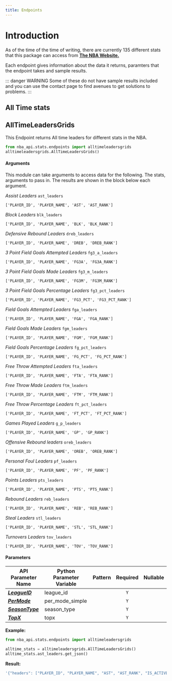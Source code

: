 ```yaml
---
title: Endpoints
---
```


# Introduction
As of the time of the time of writing, there are currently 135 different stats that this package can access from [**The NBA Website.**](https://www.nba.com/stats/)

Each endpoint gives information about the data it returns, paramters that the endpoint takes and sample results. 

::: danger WARNING
Some of these do not have sample results included and you can use the contact page to find avenues to get solutions to problems. 
:::

## All Time stats

## AllTimeLeadersGrids
This Endpoint returns All time leaders for different stats in the NBA. 

``` python
from nba_api.stats.endpoints import alltimeleadersgrids
alltimeleadersgrids.AllTimeLeadersGrids()
```

#### **Arguments**
This module can take arguments to access data for the following. The stats, arguments to pass in. The results are shown in the block below each argument.


*Assist Leaders*  `ast_leaders`
```text
['PLAYER_ID', 'PLAYER_NAME', 'AST', 'AST_RANK']
```

*Block Leaders* `blk_leaders`
```text
['PLAYER_ID', 'PLAYER_NAME', 'BLK', 'BLK_RANK']
```

*Defensive Rebound Leaders* `dreb_leaders`
```text
['PLAYER_ID', 'PLAYER_NAME', 'DREB', 'DREB_RANK']
```

*3 Point Field Goals Attempted Leaders* `fg3_a_leaders`
```text
['PLAYER_ID', 'PLAYER_NAME', 'FG3A', 'FG3A_RANK']
```

*3 Point Field Goals Made Leaders* `fg3_m_leaders`
```text
['PLAYER_ID', 'PLAYER_NAME', 'FG3M', 'FG3M_RANK']
```
*3 Point Field Goals Percentage Leaders* `fg3_pct_leaders`
```text
['PLAYER_ID', 'PLAYER_NAME', 'FG3_PCT', 'FG3_PCT_RANK']
```

*Field Goals Attempted Leaders* `fga_leaders`
```text
['PLAYER_ID', 'PLAYER_NAME', 'FGA', 'FGA_RANK']
```

*Field Goals Made Leaders* `fgm_leaders`
```text
['PLAYER_ID', 'PLAYER_NAME', 'FGM', 'FGM_RANK']
```

*Field Goals Percentage Leaders* `fg_pct_leaders`
```text
['PLAYER_ID', 'PLAYER_NAME', 'FG_PCT', 'FG_PCT_RANK']
```

*Free Throw Attempted Leaders* `fta_leaders`
```text
['PLAYER_ID', 'PLAYER_NAME', 'FTA', 'FTA_RANK']
```

*Free Throw Made Leaders* `ftm_leaders`
```text
['PLAYER_ID', 'PLAYER_NAME', 'FTM', 'FTM_RANK']
```

*Free Throw Percentage Leaders* `ft_pct_leaders`
```text
['PLAYER_ID', 'PLAYER_NAME', 'FT_PCT', 'FT_PCT_RANK']
```

*Games Played Leaders* `g_p_leaders`
```text
['PLAYER_ID', 'PLAYER_NAME', 'GP', 'GP_RANK']
```

*Offensive Rebound leaders* `oreb_leaders`
```text
['PLAYER_ID', 'PLAYER_NAME', 'OREB', 'OREB_RANK']
```

*Personal Foul Leaders*  `pf_leaders`
```text
['PLAYER_ID', 'PLAYER_NAME', 'PF', 'PF_RANK']
```

*Points Leaders* `pts_leaders`
```text
['PLAYER_ID', 'PLAYER_NAME', 'PTS', 'PTS_RANK']
```

*Rebound Leaders* `reb_leaders`
```text
['PLAYER_ID', 'PLAYER_NAME', 'REB', 'REB_RANK']
```

*Steal Leaders* `stl_leaders`
```text
['PLAYER_ID', 'PLAYER_NAME', 'STL', 'STL_RANK']
```

*Turnovers Leaders* `tov_leaders`
```text
['PLAYER_ID', 'PLAYER_NAME', 'TOV', 'TOV_RANK']
```


#### Parameters


API Parameter Name | Python Parameter Variable | Pattern | Required | Nullable
------------ | ------------ | :-----------: | :---: | :---:
[_**LeagueID**_](https://github.com/swar/nba_api/blob/master/docs/nba_api/stats/library/parameters.md#LeagueID) | league_id |  | `Y` |  | 
[_**PerMode**_](https://github.com/swar/nba_api/blob/master/docs/nba_api/stats/library/parameters.md#PerMode) | per_mode_simple |  | `Y` |  | 
[_**SeasonType**_](https://github.com/swar/nba_api/blob/master/docs/nba_api/stats/library/parameters.md#SeasonType) | season_type |  | `Y` |  | 
[_**TopX**_](https://github.com/swar/nba_api/blob/master/docs/nba_api/stats/library/parameters.md#TopX) | topx |  | `Y` |  | 

**Example:** 

``` python
from nba_api.stats.endpoints import alltimeleadersgrids

alltime_stats = alltimeleadersgrids.AllTimeLeadersGrids()
alltime_stats.ast_leaders.get_json()
```
**Result:** 

``` js 
'{"headers": ["PLAYER_ID", "PLAYER_NAME", "AST", "AST_RANK", "IS_ACTIVE_FLAG"], "data": [[304, "John Stockton", 15806, 1, "N"], [467, "Jason Kidd", 12091, 2, "N"], [101108, "Chris Paul", 10977, 3, "Y"], [959, "Steve Nash", 10335, 4, "N"], [349, "Mark Jackson", 10334, 5, "N"], [77142, "Magic Johnson", 10141, 6, "N"], [2544, "LeBron James", 10045, 7, "Y"], [600015, "Oscar Robertson", 9887, 8, "N"], [78318, "Isiah Thomas", 9061, 9, "N"], [56, "Gary Payton", 8966, 10, "N"]]}'
```

<!-- I want to put an image here chief and I don't know how -->




